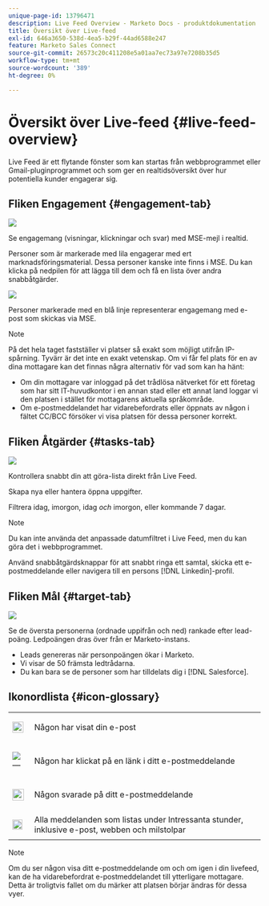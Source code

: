 ```yaml
---
unique-page-id: 13796471
description: Live Feed Overview - Marketo Docs - produktdokumentation
title: Översikt över Live-feed
exl-id: 646a3650-538d-4ea5-b29f-44ad6588e247
feature: Marketo Sales Connect
source-git-commit: 26573c20c411208e5a01aa7ec73a97e7208b35d5
workflow-type: tm+mt
source-wordcount: '389'
ht-degree: 0%

---
```


# Översikt över Live-feed {#live-feed-overview}

Live Feed är ett flytande fönster som kan startas från webbprogrammet eller Gmail-pluginprogrammet och som ger en realtidsöversikt över hur potentiella kunder engagerar sig.

## Fliken Engagement {#engagement-tab}

![](assets/engagement.jpg)

Se engagemang (visningar, klickningar och svar) med MSE-mejl i realtid.

Personer som är markerade med lila engagerar med ert marknadsföringsmaterial. Dessa personer kanske inte finns i MSE. Du kan klicka på nedpilen för att lägga till dem och få en lista över andra snabbåtgärder.

![](assets/purple.png)

Personer markerade med en blå linje representerar engagemang med e-post som skickas via MSE.

>[!NOTE]
>
>På det hela taget fastställer vi platser så exakt som möjligt utifrån IP-spårning. Tyvärr är det inte en exakt vetenskap. Om vi får fel plats för en av dina mottagare kan det finnas några alternativ för vad som kan ha hänt:
>
>* Om din mottagare var inloggad på det trådlösa nätverket för ett företag som har sitt IT-huvudkontor i en annan stad eller ett annat land loggar vi den platsen i stället för mottagarens aktuella språkområde.
>* Om e-postmeddelandet har vidarebefordrats eller öppnats av någon i fältet CC/BCC försöker vi visa platsen för dessa personer korrekt.

## Fliken Åtgärder {#tasks-tab}

![](assets/task.jpg)

Kontrollera snabbt din att göra-lista direkt från Live Feed.

Skapa nya eller hantera öppna uppgifter.

Filtrera idag, imorgon, idag *och* imorgon, eller kommande 7 dagar.

>[!NOTE]
>
>Du kan inte använda det anpassade datumfiltret i Live Feed, men du kan göra det i webbprogrammet.

Använd snabbåtgärdsknappar för att snabbt ringa ett samtal, skicka ett e-postmeddelande eller navigera till en persons [!DNL Linkedin]-profil.

## Fliken Mål {#target-tab}

![](assets/target.jpg)

Se de översta personerna (ordnade uppifrån och ned) rankade efter lead-poäng. Ledpoängen dras över från er Marketo-instans.

* Leads genereras när personpoängen ökar i Marketo.
* Vi visar de 50 främsta ledtrådarna.
* Du kan bara se de personer som har tilldelats dig i [!DNL Salesforce].

## Ikonordlista {#icon-glossary}

<table>
 <colgroup>
  <col>
  <col>
 </colgroup>
 <tbody>
  <tr>
   <td>
    <div>
     <p><img alt="—" height="22" src="assets/viewed-icon.png" data-linked-resource-id="45417223" data-linked-resource-type="attachment" data-base-url="https://docs.marketo.com" data-linked-resource-container-id="13796471" title="—"></p>
    </div></td>
   <td><p>Någon har visat din e-post</p></td>
  </tr>
  <tr>
   <td>
    <div>
     <p><img alt="—" src="assets/clicked-icon.png" data-linked-resource-id="45417224" data-linked-resource-type="attachment" data-base-url="https://docs.marketo.com" data-linked-resource-container-id="13796471" title="—"></p>
    </div></td>
   <td><p>Någon har klickat på en länk i ditt e-postmeddelande</p></td>
  </tr>
  <tr>
   <td>
    <div>
     <p><img alt="—" width="23" src="assets/replied-icon.png" data-linked-resource-id="45417226" data-linked-resource-type="attachment" data-base-url="https://docs.marketo.com" data-linked-resource-container-id="13796471" title="—"></p>
    </div></td>
   <td><p>Någon svarade på ditt e-postmeddelande</p></td>
  </tr>
  <tr>
   <td colspan="1">
    <div>
     <p><img alt="—" width="20" src="assets/im-icon.png" data-linked-resource-id="45417225" data-linked-resource-type="attachment" data-base-url="https://docs.marketo.com" data-linked-resource-container-id="13796471" title="—"></p>
    </div></td>
   <td colspan="1">Alla meddelanden som listas under Intressanta stunder, inklusive e-post, webben och milstolpar</td>
  </tr>
 </tbody>
</table>

>[!NOTE]
>
>Om du ser någon visa ditt e-postmeddelande om och om igen i din livefeed, kan de ha vidarebefordrat e-postmeddelandet till ytterligare mottagare. Detta är troligtvis fallet om du märker att platsen börjar ändras för dessa vyer.
